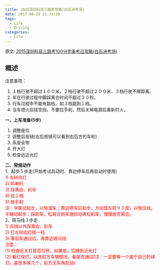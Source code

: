```yaml
---
title: 2015深圳科目三路考攻略(白石洲考场)
date: 2017-08-19 21:31:39
tags:
  - Life
  - Driving
categories:
  - Life
---
```


原文: [2015深圳科目三路考100分完美考过攻略(白石洲考场)](https://wenku.baidu.com/view/2e54c3fa011ca300a6c390fc)

## 概述

注意事项：  
1) １档行驶不超过１００米，２档行驶不超过２００米，３档行驶不限距离。  
2) 车在行驶过程中脚踩离合时间不超过３０秒。  
3) 行车过程中不能有跳档，如３档跳到１档。  
4) 当车熄火后挂空挡，不要拉手刹，然后关掉电源后重新打火。

**一、上车准备(5步)**  
1) 调整座位  
2) 调整后视镜(右后视镜可以看到右后方的车轮)  
3) 系安全带  
4) 开大灯  
5) 检查远近光灯

**二、常规动作**  
1、起步５步走(开始考试启动时、靠边停车后再启动时使用)  
<span style="color:red;">1) 左转向灯  
2) 鸣喇叭  
3) 踩离合、刹车  
4) 挂１档  
5) 放手刹  
注：半联动起步，以免溜车；靠边停车后起步，方向盘左转９０度，以免压线。  
半联动起步：踩刹车，松离合到车身抖动再松刹车，慢慢放完离合。</span>  
2、斑马线３步走  
<span style="color:red;">1) 实线以外踩离合、刹车  
2) 打左转向灯挂一档  
3) 等前车通过后，再靠近斑马线  
注意：  
(1) 检查远关灯是否打开，如果是，切换到近光灯  
(2) 看红绿灯，以及前方车辆情况，看是否通过(注：一定要等一个属于自己的绿灯，甚至多等几个，前方无车再启动)</span>

